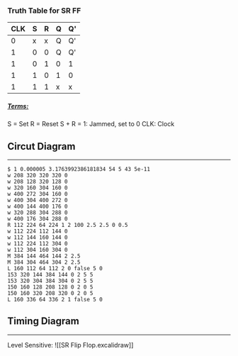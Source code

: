 ### Truth Table for SR FF
| CLK | S   | R   | Q   | Q'  |
| --- | --- | --- | --- | --- |
| 0   | x   | x   | Q   | Q'  |
| 1   | 0   | 0   | Q   | Q'  |
| 1   | 0   | 1   | 0   | 1   |
| 1   | 1   | 0   | 1   | 0   |
| 1   | 1   | 1   | x   | x    |

##### <u>Terms:</u>
S = Set
R = Reset
S + R = 1: Jammed, set to 0
CLK: Clock

## Circut Diagram
---
```circuitjs
$ 1 0.000005 3.1763992386181834 54 5 43 5e-11
w 208 320 320 320 0
w 208 128 320 128 0
w 320 160 304 160 0
w 400 272 304 160 0
w 400 304 400 272 0
w 400 144 400 176 0
w 320 288 304 288 0
w 400 176 304 288 0
R 112 224 64 224 1 2 100 2.5 2.5 0 0.5
w 112 224 112 144 0
w 112 144 160 144 0
w 112 224 112 304 0
w 112 304 160 304 0
M 384 144 464 144 2 2.5
M 384 304 464 304 2 2.5
L 160 112 64 112 2 0 false 5 0
153 320 144 384 144 0 2 5 5
153 320 304 384 304 0 2 5 5
150 160 128 208 128 0 2 0 5
150 160 320 208 320 0 2 0 5
L 160 336 64 336 2 1 false 5 0
```

## Timing Diagram
---
Level Sensitive:
![[SR Flip Flop.excalidraw]]
